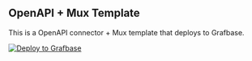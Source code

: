 ## OpenAPI + Mux Template

This is a OpenAPI connector + Mux template that deploys to Grafbase.

[![Deploy to Grafbase](https://grafbase.com/button)](https://app.grafbase.com/new?template=Mux&source=https%3A%2F%2Fgithub.com%2Fgrafbase%2Fgrafbase%2Ftree%2Fmain%2Ftemplates%2Fopenapi-mux)
